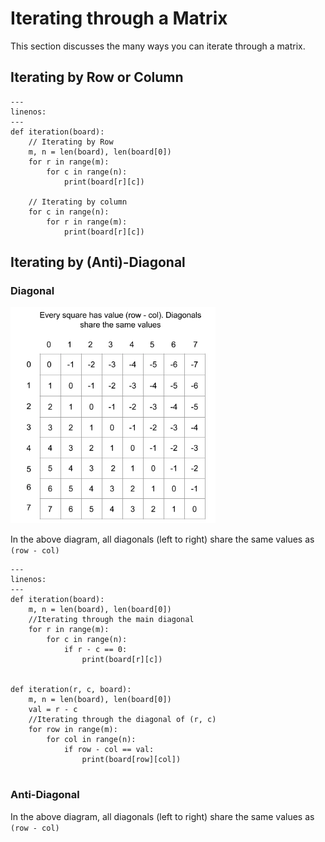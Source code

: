 # Iterating through a Matrix
This section discusses the many ways you can iterate through a matrix.

## Iterating by Row or Column
```{code-block} python
---
linenos:
---
def iteration(board):
    // Iterating by Row
    m, n = len(board), len(board[0])
    for r in range(m):
        for c in range(n):
            print(board[r][c])
    
    // Iterating by column
    for c in range(n):
        for r in range(m):
            print(board[r][c])
```

## Iterating by (Anti)-Diagonal
### Diagonal
![diagonal_matrix](images/diagonal_matrix.png)

In the above diagram, all diagonals (left to right) share the same values as `(row - col)`
```{code-block} python
---
linenos:
---
def iteration(board):
    m, n = len(board), len(board[0])
    //Iterating through the main diagonal
    for r in range(m):
        for c in range(n):
            if r - c == 0:
                print(board[r][c])
    

def iteration(r, c, board):
    m, n = len(board), len(board[0])
    val = r - c
    //Iterating through the diagonal of (r, c)
    for row in range(m):
        for col in range(n):
            if row - col == val:
                print(board[row][col])
            
```

### Anti-Diagonal

In the above diagram, all diagonals (left to right) share the same values as `(row - col)`
